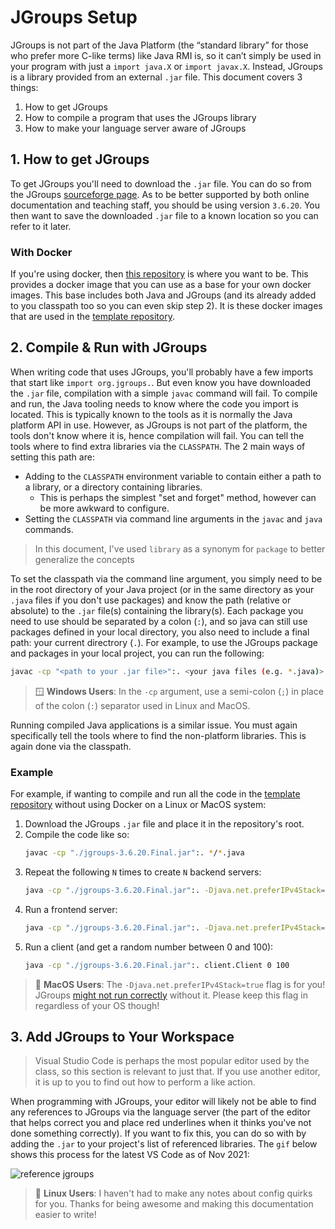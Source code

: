# JGroups Setup

JGroups is not part of the Java Platform (the “standard library” for those who prefer more C-like terms) like Java RMI is, so it can’t simply be used in your program with just a `import java.X` or `import javax.X`. Instead, JGroups is a library provided from an external `.jar` file. This document covers 3 things:
  1. How to get JGroups
  2. How to compile a program that uses the JGroups library
  3. How to make your language server aware of JGroups

## 1. How to get JGroups

To get JGroups you'll need to download the `.jar` file. You can do so from the JGroups [sourceforge page](https://sourceforge.net/projects/javagroups/files/JGroups/). As to be better supported by both online documentation and teaching staff, you should be using version `3.6.20`. You then want to save the downloaded `.jar` file to a known location so you can refer to it later.

### With Docker

If you're using docker, then [this repository](https://github.com/scc311/jgroups-base-image) is where you want to be. This provides a docker image that you can use as a base for your own docker images. This base includes both Java and JGroups (and its already added to you classpath too so you can even skip step 2). It is these docker images that are used in the [template repository](https://github.com/scc311/jgroups-template).

## 2. Compile & Run with JGroups

When writing code that uses JGroups, you'll probably have a few imports that start like `import org.jgroups.`. But even know you have downloaded the `.jar` file, compilation with a simple `javac` command will fail. To compile and run, the Java tooling needs to know where the code you import is located. This is typically known to the tools as it is normally the Java platform API in use. However, as JGroups is not part of the platform, the tools don't know where it is, hence compilation will fail. You can tell the tools where to find extra libraries via the `CLASSPATH`. The 2 main ways of setting this path are:

 - Adding to the `CLASSPATH` environment variable to contain either a path to a library, or a directory containing libraries.
   - This is perhaps the simplest "set and forget" method, however can be more awkward to configure.
 - Setting the `CLASSPATH` via command line arguments in the `javac` and `java` commands.

> In this document, I've used `library` as a synonym for `package` to better generalize the concepts

To set the classpath via the command line argument, you simply need to be in the root directory of your Java project (or in the same directory as your `.java` files if you don't use packages) and know the path (relative or absolute) to the `.jar` file(s) containing the library(s). Each package you need to use should be separated by a colon (`:`), and so java can still use packages defined in your local directory, you also need to include a final path: your current directrory (`.`). For example, to use the JGroups package and packages in your local project, you can run the following:

```bash
javac -cp "<path to your .jar file>":. <your java files (e.g. *.java)>
```
> 🪟    **Windows Users**: In the `-cp` argument, use a semi-colon (`;`) in place of the colon (`:`) separator used in Linux and MacOS.

Running compiled Java applications is a similar issue. You must again specifically tell the tools where to find the non-platform libraries. This is again done via the classpath.

### Example

For example, if wanting to compile and run all the code in the [template repository](https://github.com/scc311/jgroups-template) without using Docker on a Linux or MacOS system:
 1. Download the JGroups `.jar` file and place it in the repository's root.
 2. Compile the code like so:
    ```bash
    javac -cp "./jgroups-3.6.20.Final.jar":. */*.java
    ```
 3. Repeat the following `N` times to create `N` backend servers:
    ```bash
    java -cp "./jgroups-3.6.20.Final.jar":. -Djava.net.preferIPv4Stack=true -Djgroups.bind_addr=127.0.0.1 backend.Backend
    ```
 4. Run a frontend server:
    ```bash
    java -cp "./jgroups-3.6.20.Final.jar":. -Djava.net.preferIPv4Stack=true -Djgroups.bind_addr=127.0.0.1 frontend.Frontend
    ```
 5. Run a client (and get a random number between 0 and 100):
    ```bash
    java -cp "./jgroups-3.6.20.Final.jar":. client.Client 0 100
    ```

> 🍎    **MacOS Users**: The `-Djava.net.preferIPv4Stack=true` flag is for you! JGroups [might not run correctly](https://github.com/belaban/JGroups/wiki/Multicast-routing-on-Mac-OS) without it. Please keep this flag in regardless of your OS though!


## 3. Add JGroups to Your Workspace

> Visual Studio Code is perhaps the most popular editor used by the class, so this section is relevant to just that. If you use another editor, it is up to you to find out how to perform a like action.

When programming with JGroups, your editor will likely not be able to find any references to JGroups via the language server (the part of the editor that helps correct you and place red underlines when it thinks you've not done something correctly). If you want to fix this, you can do so with by adding the `.jar` to your project's list of referenced libraries. The `gif` below shows this process for the latest VS Code as of Nov 2021:

![reference jgroups](./.assets/jgroups-reference.gif)

> 🐧  **Linux Users**: I haven't had to make any notes about config quirks for you. Thanks for being awesome and making this documentation easier to write!
